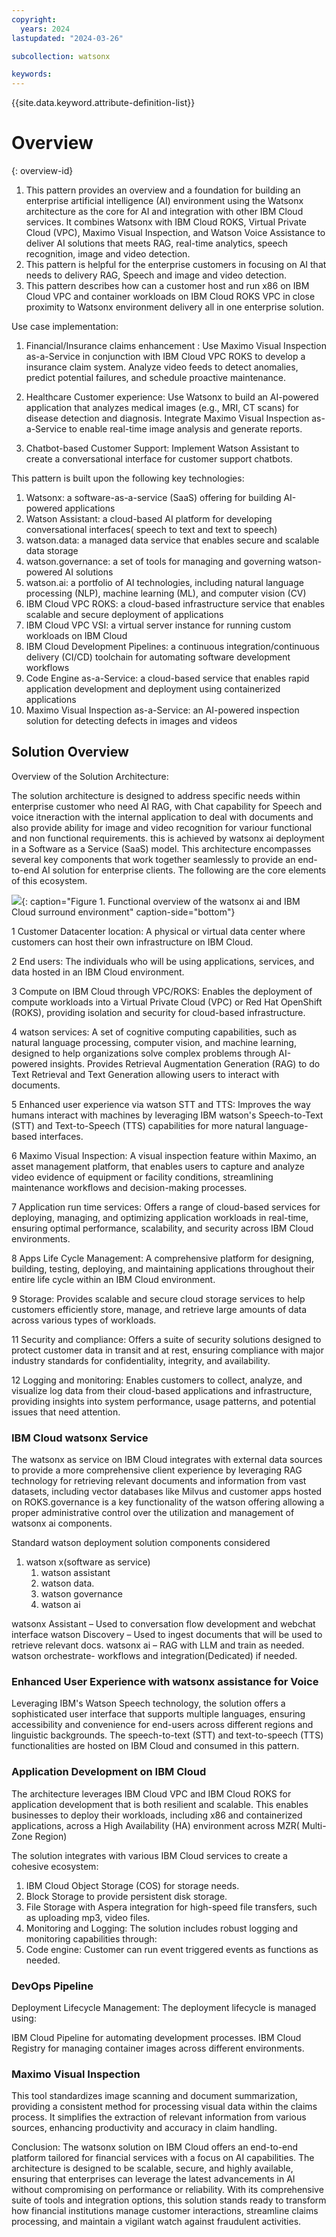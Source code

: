 ```yaml
---
copyright:
  years: 2024
lastupdated: "2024-03-26"

subcollection: watsonx

keywords:
---
```


{{site.data.keyword.attribute-definition-list}}

# Overview

{: overview-id}

1. This pattern provides an overview and a foundation for building an enterprise artificial intelligence (AI) environment using the Watsonx architecture as the core for AI and integration with other IBM Cloud services. It combines Watsonx with IBM Cloud ROKS, Virtual Private Cloud (VPC), Maximo Visual Inspection, and Watson Voice Assistance to deliver AI solutions that meets RAG, real-time analytics, speech recognition, image and video detection.
2. This pattern is helpful for the enterprise customers in focusing on AI that needs to delivery RAG, Speech and image and video detection.
3. This pattern describes how can a customer host and run x86 on IBM Cloud VPC and container workloads on IBM Cloud ROKS VPC in close proximity to Watsonx environment delivery all in one enterprise solution.

Use case implementation:

1. Financial/Insurance claims enhancement : Use Maximo Visual Inspection as-a-Service in conjunction with IBM Cloud VPC ROKS to develop a insurance claim system. Analyze video feeds to detect anomalies, predict potential failures, and schedule proactive maintenance.

2. Healthcare Customer experience: Use Watsonx to build an AI-powered application that analyzes medical images (e.g., MRI, CT scans) for disease detection and diagnosis. Integrate Maximo Visual Inspection as-a-Service to enable real-time image analysis and generate reports.

3. Chatbot-based Customer Support: Implement Watson Assistant to create a conversational interface for customer support chatbots.


This pattern is built upon the following key technologies:

1. Watsonx: a software-as-a-service (SaaS) offering for building AI-powered applications
2. Watson Assistant: a cloud-based AI platform for developing conversational interfaces( speech to text and text to speech)
3. watson.data: a managed data service that enables secure and scalable data storage
4. watson.governance: a set of tools for managing and governing watson-powered AI solutions
5. watson.ai: a portfolio of AI technologies, including natural language processing (NLP), machine learning (ML), and computer vision (CV)
6. IBM Cloud VPC ROKS: a cloud-based infrastructure service that enables scalable and secure deployment of applications
7. IBM Cloud VPC VSI: a virtual server instance for running custom workloads on IBM Cloud
8. IBM Cloud Development Pipelines: a continuous integration/continuous delivery (CI/CD) toolchain for automating software development workflows
9. Code Engine as-a-Service: a cloud-based service that enables rapid application development and deployment using containerized applications
10. Maximo Visual Inspection as-a-Service: an AI-powered inspection solution for detecting defects in images and videos



## Solution Overview

Overview of the Solution Architecture:

The solution architecture is designed to address specific needs within enterprise customer who need AI RAG, with Chat capability for Speech and voice itneraction with the internal application to deal with documents and also provide ability for image and video recognition for variour functional and non functional requirements. this is achieved by watsonx ai deployment in a Software as a Service (SaaS) model. This architecture encompasses several key components that work together seamlessly to provide an end-to-end AI solution for enterprise clients. The following are the core elements of this ecosystem.

![](image/Overview-Pattern.svg){: caption="Figure 1. Functional overview of the watsonx ai and IBM Cloud surround environment" caption-side="bottom"}

1 Customer Datacenter location: A physical or virtual data center where customers can host their own infrastructure on IBM Cloud.

2 End users: The individuals who will be using applications, services, and data hosted in an IBM Cloud environment.

3 Compute on IBM Cloud through VPC/ROKS: Enables the deployment of compute workloads into a Virtual Private Cloud (VPC) or Red Hat OpenShift (ROKS), providing isolation and security for cloud-based infrastructure.

4 watson services: A set of cognitive computing capabilities, such as natural language processing, computer vision, and machine learning, designed to help organizations solve complex problems through AI-powered insights. Provides Retrieval Augmentation Generation (RAG) to do Text Retrieval and Text Generation allowing users to interact with documents.

5 Enhanced user experience via watson STT and TTS: Improves the way humans interact with machines by leveraging IBM watson's Speech-to-Text (STT) and Text-to-Speech (TTS) capabilities for more natural language-based interfaces.

6 Maximo Visual Inspection: A visual inspection feature within Maximo, an asset management platform, that enables users to capture and analyze video evidence of equipment or facility conditions, streamlining maintenance workflows and decision-making processes.

7 Application run time services: Offers a range of cloud-based services for deploying, managing, and optimizing application workloads in real-time, ensuring optimal performance, scalability, and security across IBM Cloud environments.

8 Apps Life Cycle Management: A comprehensive platform for designing, building, testing, deploying, and maintaining applications throughout their entire life cycle within an IBM Cloud environment.

9 Storage: Provides scalable and secure cloud storage services to help customers efficiently store, manage, and retrieve large amounts of data across various types of workloads.

11  Security and compliance: Offers a suite of security solutions designed to protect customer data in transit and at rest, ensuring compliance with major industry standards for confidentiality, integrity, and availability.

12  Logging and monitoring: Enables customers to collect, analyze, and visualize log data from their cloud-based applications and infrastructure, providing insights into system performance, usage patterns, and potential issues that need attention.

### IBM Cloud watsonx Service

The watsonx as service on IBM Cloud integrates with external data sources to provide a more comprehensive client experience by leveraging RAG technology for retrieving relevant documents and information from vast datasets, including vector databases like Milvus and customer apps hosted on ROKS.governance is a key functionality of the watson offering allowing a proper administrative control over the utilization and management of watsonx ai components.

Standard watson deployment solution components considered 
1.  watson x(software as service)
    1.  watson assistant
    2.  watson data.
    3.  watson governance
    4.  watson ai

watsonx Assistant – Used to conversation flow development and webchat interface watson Discovery – Used to ingest documents that will be used to retrieve relevant docs. 
watsonx ai – RAG with LLM and train as needed. 
watson orchestrate- workflows and integration(Dedicated) if needed.

### Enhanced User Experience with watsonx assistance for Voice

Leveraging IBM's Watson Speech technology, the solution offers a sophisticated user interface that supports multiple languages, ensuring accessibility and convenience for end-users across different regions and linguistic backgrounds. The speech-to-text (STT) and text-to-speech (TTS) functionalities are hosted on IBM Cloud and consumed in this pattern.

### Application Development on IBM Cloud

The architecture leverages IBM Cloud VPC and IBM Cloud ROKS for application development that is both resilient and scalable. This enables businesses to deploy their workloads, including x86 and containerized applications, across a High Availability (HA) environment across MZR( Multi-Zone Region)

The solution integrates with various IBM Cloud services to create a cohesive ecosystem:

1.  IBM Cloud Object Storage (COS) for storage needs.
2.  Block Storage to provide persistent disk storage.
3.  File Storage with Aspera integration for high-speed file transfers, such as uploading mp3, video files.
4.  Monitoring and Logging: The solution includes robust logging and monitoring capabilities through:
5.  Code engine: Customer can run event triggered events as functions as needed.

### DevOps Pipeline

Deployment Lifecycle Management: The deployment lifecycle is managed using:

IBM Cloud Pipeline for automating development processes. IBM Cloud Registry for managing container images across different environments.

### Maximo Visual Inspection

This tool standardizes image scanning and document summarization, providing a consistent method for processing visual data within the claims process. It simplifies the extraction of relevant information from various sources, enhancing productivity and accuracy in claim handling.

Conclusion: The watsonx  solution on IBM Cloud offers an end-to-end platform tailored for financial services with a focus on AI capabilities. The architecture is designed to be scalable, secure, and highly available, ensuring that enterprises can leverage the latest advancements in AI without compromising on performance or reliability. With its comprehensive suite of tools and integration options, this solution stands ready to transform how financial institutions manage customer interactions, streamline claims processing, and maintain a vigilant watch against fraudulent activities.
